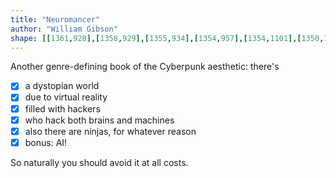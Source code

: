 ```yaml
---
title: "Neuromancer"
author: "William Gibson"
shape: [[1361,928],[1358,929],[1355,934],[1354,957],[1354,1101],[1350,1282],[1348,1544],[1348,1593],[1350,1599],[1348,1603],[1348,1634],[1350,1637],[1354,1638],[1399,1637],[1410,1634],[1412,1630],[1411,1598],[1413,1527],[1413,1424],[1418,1217],[1419,1069],[1423,944],[1422,932],[1419,929],[1415,928]]
---
```


Another genre-defining book of the Cyberpunk aesthetic: there's
- [x] a dystopian world
- [x] due to virtual reality
- [x] filled with hackers
- [x] who hack both brains and machines
- [x] also there are ninjas, for whatever reason
- [x] bonus: AI!

So naturally you should avoid it at all costs.
